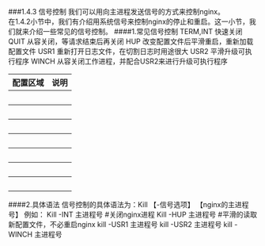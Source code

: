 ###1.4.3 信号控制
我们可以用向主进程发送信号的方式来控制nginx。  
在1.4.2小节中，我们有介绍用系统信号来控制nginx的停止和重启。这一小节，我们就来介绍一些常见的信号控制。
####1.常见信号控制
TERM,INT 快速关闭
QUIT     从容关闭，等请求结束后再关闭
HUP      改变配置文件后平滑重启，重新加载配置文件
USR1     重新打开日志文件，在切割日志时用途很大
USR2     平滑升级可执行程序
WINCH    从容关闭工作进程，并配合USR2来进行升级可执行程序
<table>
    <thead>
        <tr>
            <th>配置区域</th>
            <th>说明</th>
        </tr>
    </thead>
    <tbody>
       <tr>
           <th></th>
           <th><br></th>
       </tr>
       <tr>
           <th></th>
           <th><br></th>
       </tr>
       <tr>
           <th></th>
           <th><br></th>
       </tr>
       <tr>
           <th></th>
           <th><br></th>
       </tr>
       <tr>
           <th></th>
           <th><br></th>
       </tr>
       <tr>
           <th></th>
           <th><br></th>
       </tr>
       <tr>
           <th></th>
           <th><br></th>
       </tr>
    </tbody>
</table>

####2.具体语法
信号控制的具体语法为：Kill 【-信号选项】 【nginx的主进程号】
例如：
Kill -INT 主进程号  #关闭nginx进程
Kill -HUP 主进程号  #平滑的读取新配置文件，不必重启nginx
kill -USR1 主进程号 
kill -USR2 主进程号 
kill -WINCH 主进程号 